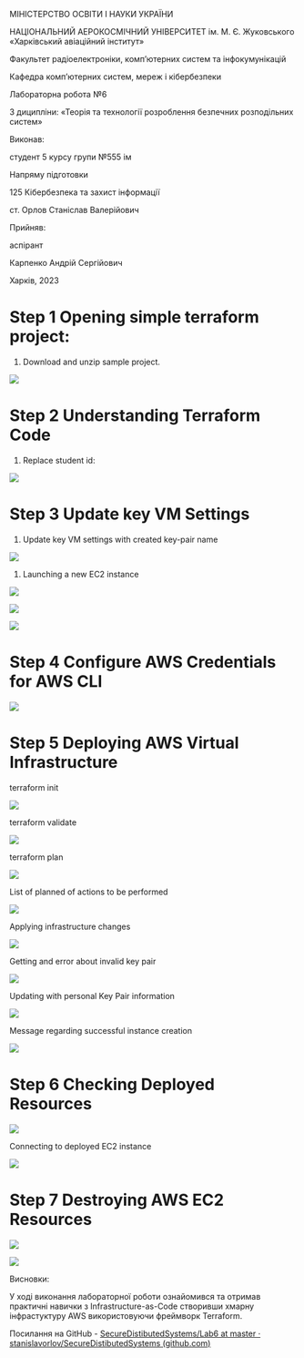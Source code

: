 ﻿МІНІСТЕРСТВО ОСВІТИ І НАУКИ УКРАЇНИ

НАЦІОНАЛЬНИЙ АЕРОКОСМІЧНИЙ УНІВЕРСИТЕТ ім. М. Є. Жуковського «Харківський авіаційний інститут»

Факультет радіоелектроніки, комп’ютерних систем та інфокумунікацій

Кафедра комп’ютерних систем, мереж і кібербезпеки


Лабораторна робота №6

З диципліни: «Теорія та технології розроблення безпечних розподільних систем»



Виконав:

студент 5 курсу групи №555 ім

Напряму підготовки

125 Кібербезпека та захист інформації

ст. Орлов Станіслав Валерійович

Прийняв:

аспірант

Карпенко Андрій Сергійович



Харків, 2023

# Step 1 Opening simple terraform project:

1. Download and unzip sample project.

![](Aspose.Words.bc3fda0b-976b-4d55-87a7-0125b7d4efef.001.png)

# Step 2 Understanding Terraform Code

1. Replace student id:

![](Aspose.Words.bc3fda0b-976b-4d55-87a7-0125b7d4efef.002.png)

# Step 3 Update key VM Settings

1. Update key VM settings with created key-pair name

![](Aspose.Words.bc3fda0b-976b-4d55-87a7-0125b7d4efef.003.png)

1. Launching a new EC2 instance

![](Aspose.Words.bc3fda0b-976b-4d55-87a7-0125b7d4efef.004.png)

![](Aspose.Words.bc3fda0b-976b-4d55-87a7-0125b7d4efef.005.png)

![](Aspose.Words.bc3fda0b-976b-4d55-87a7-0125b7d4efef.006.png)
# Step 4 Configure AWS Credentials for AWS CLI

![](Aspose.Words.bc3fda0b-976b-4d55-87a7-0125b7d4efef.007.png)
# Step 5 Deploying AWS Virtual Infrastructure

terraform init

![](Aspose.Words.bc3fda0b-976b-4d55-87a7-0125b7d4efef.008.png)

terraform validate

![](Aspose.Words.bc3fda0b-976b-4d55-87a7-0125b7d4efef.009.png)






terraform plan

![](Aspose.Words.bc3fda0b-976b-4d55-87a7-0125b7d4efef.010.png)












List of planned of actions to be performed

![](Aspose.Words.bc3fda0b-976b-4d55-87a7-0125b7d4efef.011.png)

Applying infrastructure changes

![](Aspose.Words.bc3fda0b-976b-4d55-87a7-0125b7d4efef.012.png)

Getting and error about invalid key pair

![](Aspose.Words.bc3fda0b-976b-4d55-87a7-0125b7d4efef.013.png)

Updating with personal Key Pair information

![](Aspose.Words.bc3fda0b-976b-4d55-87a7-0125b7d4efef.014.png)

Message regarding successful instance creation

![](Aspose.Words.bc3fda0b-976b-4d55-87a7-0125b7d4efef.015.png)
# Step 6 Checking Deployed Resources

![](Aspose.Words.bc3fda0b-976b-4d55-87a7-0125b7d4efef.016.png)






Connecting to deployed EC2 instance

![](Aspose.Words.bc3fda0b-976b-4d55-87a7-0125b7d4efef.017.png)
# Step 7 Destroying AWS EC2 Resources

![](Aspose.Words.bc3fda0b-976b-4d55-87a7-0125b7d4efef.018.png)

![](Aspose.Words.bc3fda0b-976b-4d55-87a7-0125b7d4efef.019.png)

Висновки:

У ході виконання лабораторної роботи ознайомився та отримав практичні навички з Infrastructure-as-Code створивши хмарну інфрастуктуру AWS використовуючи фреймворк Terraform. 

Посилання на GitHub - [SecureDistibutedSystems/Lab6 at master · stanislavorlov/SecureDistibutedSystems (github.com)](https://github.com/stanislavorlov/SecureDistibutedSystems/tree/master/Lab6)
